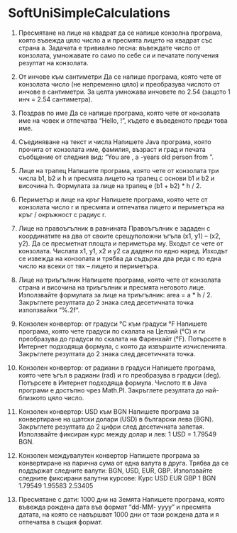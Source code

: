 # SoftUniSimpleCalculations

1. Пресмятане на лице на квадрат
да се напише конзолна програма, която въвежда цяло число a и пресмята лицето на квадрат със страна a. Задачата е тривиално лесна: въвеждате число от конзолата, умножавате го само по себе си и печатате получения резултат на конзолата.

2. От инчове към сантиметри
Да се напише програма, която чете от конзолата число (не непременно цяло) и преобразува числото от инчове в сантиметри. За целта умножава инчовете по 2.54 (защото 1 инч = 2.54 сантиметра).

3. Поздрав по име
Да се напише програма, която чете от конзолата име на човек и отпечатва “Hello, <name>!”, където <name> е въведеното преди това име.

4. Съединяване на текст и числа
Напишете Java програма, която прочита от конзолата име, фамилия, възраст и град и печата съобщение от следния вид: “You are <firstName> <lastName>, a <age>-years old person from <town>”.

5. Лице на трапец
Напишете програма, която чете от конзолата три числа b1, b2 и h и пресмята лицето на трапец с основи b1 и b2 и височина h. Формулата за лице на трапец е (b1 + b2) * h / 2.

6. Периметър и лице на кръг
Напишете програма, която чете от конзолата число r и пресмята и отпечатва лицето и периметъра на кръг / окръжност с радиус r.

7. Лице на правоъгълник в равнината
Правоъгълник е зададен с координатите на два от своите срещуположни ъгъла (x1, y1) – (x2, y2). Да се пресметнат площта и периметъра му. Входът се чете от конзолата. Числата x1, y1, x2 и y2 са дадени по едно наред. Изходът се извежда на конзолата и трябва да съдържа два реда с по една число на всеки от тях – лицето и периметъра.

8. Лице на триъгълник
Напишете програма, която чете от конзолата страна и височина на триъгълник и пресмята неговото лице. Използвайте формулата за лице на триъгълник: area = a * h / 2. Закръглете резултата до 2 знака след десетичната точка използвайки “%.2f“.

9. Конзолен конвертор: от градуси °C към градуси °F
Напишете програма, която чете градуси по скалата на Целзий (°C) и ги преобразува до градуси по скалата на Фаренхайт (°F). Потърсете в Интернет подходяща формула, с която да извършите изчисленията. Закръглете резултата до 2 знака след десетичната точка.

10. Конзолен конвертор: от радиани в градуси
Напишете програма, която чете ъгъл в радиани (rad) и го преобразува в градуси (deg). Потърсете в Интернет подходяща формула. Числото π в Java програми е достъпно чрез Math.PI. Закръглете резултата до най-близкото цяло число.

11. Конзолен конвертор: USD към BGN
Напишете програма за конвертиране на щатски долари (USD) в български лева (BGN). Закръглете резултата до 2 цифри след десетичната запетая. Използвайте фиксиран курс между долар и лев: 1 USD = 1.79549 BGN.

12. Конзолен междувалутен конвертор
Напишете програма за конвертиране на парична сума от една валута в друга. Трябва да се поддържат следните валути: BGN, USD, EUR, GBP. Използвайте следните фиксирани валутни курсове: 
 Курс   USD     EUR     GBP
1 BGN 1.79549 1.95583 2.53405

13. Пресмятане с дати: 1000 дни на Земята
Напишете програма, която въвежда рождена дата във формат “dd-MM- yyyy” и пресмята датата, на която се навършват 1000 дни от тази рождена дата и я отпечатва в същия формат.

